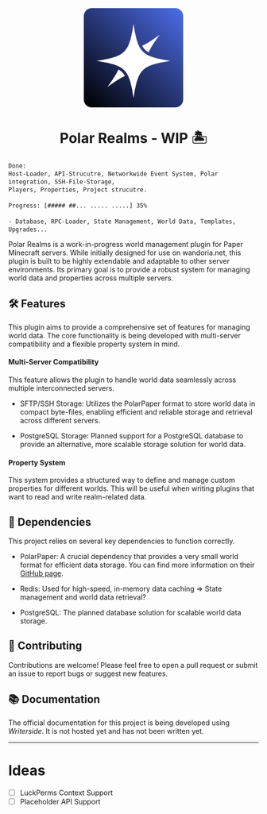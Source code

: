 <p align="center" style='text-align: center; margin-top: 2rem'>
    <img alt="Polar Realms" height="200" src="./Writerside/images/icon.svg" width="200"/>
</p>
<h1 align="center">Polar Realms - WIP 🏝️</h1>

```
Done:
Host-Loader, API-Strucutre, Networkwide Event System, Polar integration, SSH-File-Storage, 
Players, Properties, Project strucutre.
 
Progress: [##### ##... ..... .....] 35%

- Database, RPC-Loader, State Management, World Data, Templates, Upgrades...
```

Polar Realms is a work-in-progress world management plugin for Paper Minecraft servers. While initially designed for use
on wandoria.net, this plugin is built to be highly extendable and adaptable to other server environments. Its primary
goal is to provide a robust system for managing world data and properties across multiple servers.

## 🛠️ Features

This plugin aims to provide a comprehensive set of features for managing world data. The core functionality is being
developed with multi-server compatibility and a flexible property system in mind.

#### Multi-Server Compatibility

This feature allows the plugin to handle world data seamlessly across multiple interconnected servers.

- SFTP/SSH Storage: Utilizes the PolarPaper format to store world data in compact byte-files, enabling efficient and
  reliable storage and retrieval across different servers.

- PostgreSQL Storage: Planned support for a PostgreSQL database to provide an alternative, more scalable storage
  solution for world data.

#### Property System

This system provides a structured way to define and manage custom properties for different worlds.
This will be useful when writing plugins that want to read and write realm-related data.

## 🧩 Dependencies

This project relies on several key dependencies to function correctly.

- PolarPaper: A crucial dependency that provides a very small world format for efficient data storage. You can find more
  information on their [GitHub page](https://github.com/MinehubMC/PolarPaper).

- Redis: Used for high-speed, in-memory data caching => State management and world data retrieval?

- PostgreSQL: The planned database solution for scalable world data storage.

## 🤝 Contributing

Contributions are welcome! Please feel free to open a pull request or submit an issue to report bugs or suggest new
features.

## 📚 Documentation

The official documentation for this project is being developed using _Writerside_.
It is not hosted yet and has not been written yet.

---

# Ideas

- [ ] LuckPerms Context Support
- [ ] Placeholder API Support